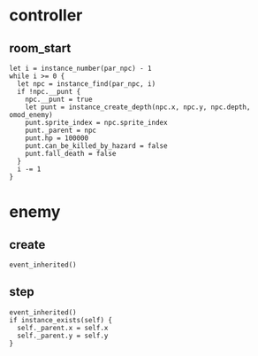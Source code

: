 # controller

## room_start

```sp
let i = instance_number(par_npc) - 1
while i >= 0 {
  let npc = instance_find(par_npc, i)
  if !npc.__punt {
    npc.__punt = true
    let punt = instance_create_depth(npc.x, npc.y, npc.depth, omod_enemy)
    punt.sprite_index = npc.sprite_index
    punt._parent = npc
    punt.hp = 100000
    punt.can_be_killed_by_hazard = false
    punt.fall_death = false
  }
  i -= 1
}
```

# enemy

## create

```sp
event_inherited()
```

## step

```sp
event_inherited()
if instance_exists(self) {
  self._parent.x = self.x
  self._parent.y = self.y
}
```
